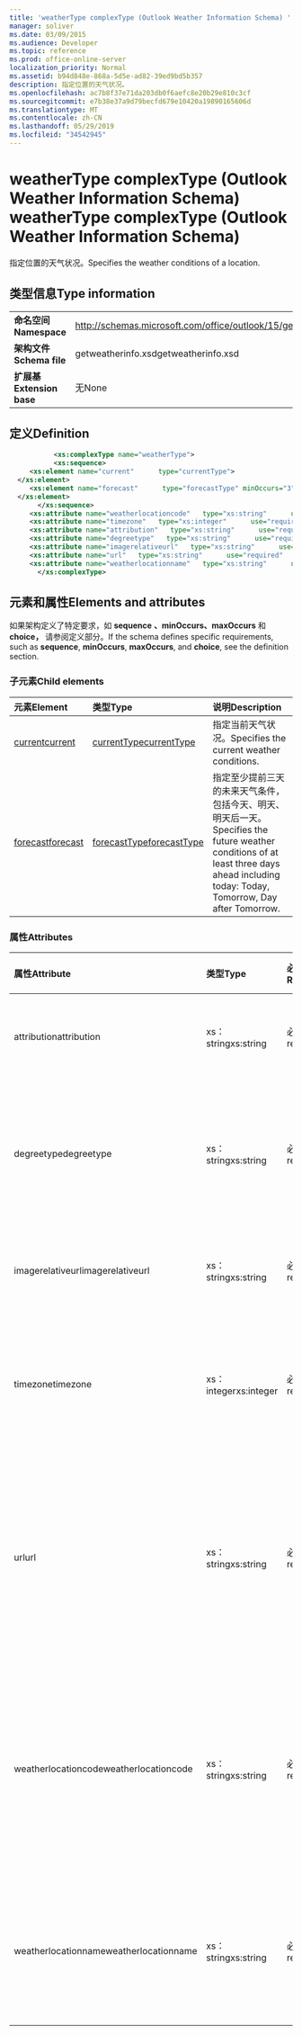 ```yaml
---
title: 'weatherType complexType (Outlook Weather Information Schema) '
manager: soliver
ms.date: 03/09/2015
ms.audience: Developer
ms.topic: reference
ms.prod: office-online-server
localization_priority: Normal
ms.assetid: b94d848e-868a-5d5e-ad82-39ed9bd5b357
description: 指定位置的天气状况。
ms.openlocfilehash: ac7b8f37e71da203db0f6aefc8e20b29e810c3cf
ms.sourcegitcommit: e7b38e37a9d79becfd679e10420a19890165606d
ms.translationtype: MT
ms.contentlocale: zh-CN
ms.lasthandoff: 05/29/2019
ms.locfileid: "34542945"
---
```

# <a name="weathertype-complextype-outlook-weather-information-schema"></a><span data-ttu-id="034e1-103">weatherType complexType (Outlook Weather Information Schema) </span><span class="sxs-lookup"><span data-stu-id="034e1-103">weatherType complexType (Outlook Weather Information Schema)</span></span>

<span data-ttu-id="034e1-104">指定位置的天气状况。</span><span class="sxs-lookup"><span data-stu-id="034e1-104">Specifies the weather conditions of a location.</span></span>
  
## <a name="type-information"></a><span data-ttu-id="034e1-105">类型信息</span><span class="sxs-lookup"><span data-stu-id="034e1-105">Type information</span></span>

|||
|:-----|:-----|
|<span data-ttu-id="034e1-106">**命名空间**</span><span class="sxs-lookup"><span data-stu-id="034e1-106">**Namespace**</span></span> <br/> |http://schemas.microsoft.com/office/outlook/15/getweatherinfo.xsd  <br/> |
|<span data-ttu-id="034e1-107">**架构文件**</span><span class="sxs-lookup"><span data-stu-id="034e1-107">**Schema file**</span></span> <br/> |<span data-ttu-id="034e1-108">getweatherinfo.xsd</span><span class="sxs-lookup"><span data-stu-id="034e1-108">getweatherinfo.xsd</span></span>  <br/> |
|<span data-ttu-id="034e1-109">**扩展基**</span><span class="sxs-lookup"><span data-stu-id="034e1-109">**Extension base**</span></span> <br/> |<span data-ttu-id="034e1-110">无</span><span class="sxs-lookup"><span data-stu-id="034e1-110">None</span></span>  <br/> |
   
## <a name="definition"></a><span data-ttu-id="034e1-111">定义</span><span class="sxs-lookup"><span data-stu-id="034e1-111">Definition</span></span>

```XML
           <xs:complexType name="weatherType">
           <xs:sequence>
     <xs:element name="current"      type="currentType">
  </xs:element>  
     <xs:element name="forecast"      type="forecastType" minOccurs="3"     maxOccurs="unbounded"    >
  </xs:element>  
       </xs:sequence>
     <xs:attribute name="weatherlocationcode"   type="xs:string"      use="required"     />
     <xs:attribute name="timezone"   type="xs:integer"      use="required"     />
     <xs:attribute name="attribution"   type="xs:string"      use="required"     />
     <xs:attribute name="degreetype"   type="xs:string"      use="required"     />
     <xs:attribute name="imagerelativeurl"   type="xs:string"      use="required"     />
     <xs:attribute name="url"   type="xs:string"      use="required"     />
     <xs:attribute name="weatherlocationname"   type="xs:string"      use="required"     />
       </xs:complexType>

```

## <a name="elements-and-attributes"></a><span data-ttu-id="034e1-112">元素和属性</span><span class="sxs-lookup"><span data-stu-id="034e1-112">Elements and attributes</span></span>

<span data-ttu-id="034e1-113">如果架构定义了特定要求，如 **sequence** **、minOccurs、maxOccurs** 和 **choice，** 请参阅定义部分。</span><span class="sxs-lookup"><span data-stu-id="034e1-113">If the schema defines specific requirements, such as **sequence**, **minOccurs**, **maxOccurs**, and **choice**, see the definition section.</span></span> 
  
### <a name="child-elements"></a><span data-ttu-id="034e1-114">子元素</span><span class="sxs-lookup"><span data-stu-id="034e1-114">Child elements</span></span>

|<span data-ttu-id="034e1-115">**元素**</span><span class="sxs-lookup"><span data-stu-id="034e1-115">**Element**</span></span>|<span data-ttu-id="034e1-116">**类型**</span><span class="sxs-lookup"><span data-stu-id="034e1-116">**Type**</span></span>|<span data-ttu-id="034e1-117">**说明**</span><span class="sxs-lookup"><span data-stu-id="034e1-117">**Description**</span></span>|
|:-----|:-----|:-----|
|[<span data-ttu-id="034e1-118">current</span><span class="sxs-lookup"><span data-stu-id="034e1-118">current</span></span>](current-element-weathertype-complextypeoutlook-weather-information-schema.md) <br/> |[<span data-ttu-id="034e1-119">currentType</span><span class="sxs-lookup"><span data-stu-id="034e1-119">currentType</span></span>](currenttype-complextype-outlook-weather-information-schema.md) <br/> |<span data-ttu-id="034e1-120">指定当前天气状况。</span><span class="sxs-lookup"><span data-stu-id="034e1-120">Specifies the current weather conditions.</span></span>  <br/> |
|[<span data-ttu-id="034e1-121">forecast</span><span class="sxs-lookup"><span data-stu-id="034e1-121">forecast</span></span>](forecast-element-weathertype-complextypeoutlook-weather-information-schema.md) <br/> |[<span data-ttu-id="034e1-122">forecastType</span><span class="sxs-lookup"><span data-stu-id="034e1-122">forecastType</span></span>](forecasttype-complextype-outlook-weather-information-schema.md) <br/> |<span data-ttu-id="034e1-123">指定至少提前三天的未来天气条件，包括今天、明天、明天后一天。</span><span class="sxs-lookup"><span data-stu-id="034e1-123">Specifies the future weather conditions of at least three days ahead including today: Today, Tomorrow, Day after Tomorrow.</span></span>  <br/> |
   
### <a name="attributes"></a><span data-ttu-id="034e1-124">属性</span><span class="sxs-lookup"><span data-stu-id="034e1-124">Attributes</span></span>

|<span data-ttu-id="034e1-125">**属性**</span><span class="sxs-lookup"><span data-stu-id="034e1-125">**Attribute**</span></span>|<span data-ttu-id="034e1-126">**类型**</span><span class="sxs-lookup"><span data-stu-id="034e1-126">**Type**</span></span>|<span data-ttu-id="034e1-127">**必需**</span><span class="sxs-lookup"><span data-stu-id="034e1-127">**Required**</span></span>|<span data-ttu-id="034e1-128">**描述**</span><span class="sxs-lookup"><span data-stu-id="034e1-128">**Description**</span></span>|<span data-ttu-id="034e1-129">**可能的值**</span><span class="sxs-lookup"><span data-stu-id="034e1-129">**Possible values**</span></span>|
|:-----|:-----|:-----|:-----|:-----|
|<span data-ttu-id="034e1-130">attribution</span><span class="sxs-lookup"><span data-stu-id="034e1-130">attribution</span></span>  <br/> |<span data-ttu-id="034e1-131">xs：string</span><span class="sxs-lookup"><span data-stu-id="034e1-131">xs:string</span></span>  <br/> |<span data-ttu-id="034e1-132">必需</span><span class="sxs-lookup"><span data-stu-id="034e1-132">required</span></span>  <br/> |<span data-ttu-id="034e1-133">指定天气信息的来源。</span><span class="sxs-lookup"><span data-stu-id="034e1-133">Specifies the source of the weather information.</span></span>  <br/> |<span data-ttu-id="034e1-134">xs：string 类型的值</span><span class="sxs-lookup"><span data-stu-id="034e1-134">A value of the type xs:string</span></span>  <br/> |
|<span data-ttu-id="034e1-135">degreetype</span><span class="sxs-lookup"><span data-stu-id="034e1-135">degreetype</span></span>  <br/> |<span data-ttu-id="034e1-136">xs：string</span><span class="sxs-lookup"><span data-stu-id="034e1-136">xs:string</span></span>  <br/> |<span data-ttu-id="034e1-137">必需</span><span class="sxs-lookup"><span data-stu-id="034e1-137">required</span></span>  <br/> |<span data-ttu-id="034e1-138">指定位置温度的单位，例如，摄氏度。</span><span class="sxs-lookup"><span data-stu-id="034e1-138">Specifies the unit for the temperature of the location for example, Celsius.</span></span>  <br/> |<span data-ttu-id="034e1-139">C、F</span><span class="sxs-lookup"><span data-stu-id="034e1-139">C, F</span></span>  <br/> |
|<span data-ttu-id="034e1-140">imagerelativeurl</span><span class="sxs-lookup"><span data-stu-id="034e1-140">imagerelativeurl</span></span>  <br/> |<span data-ttu-id="034e1-141">xs：string</span><span class="sxs-lookup"><span data-stu-id="034e1-141">xs:string</span></span>  <br/> |<span data-ttu-id="034e1-142">必需</span><span class="sxs-lookup"><span data-stu-id="034e1-142">required</span></span>  <br/> |<span data-ttu-id="034e1-143">指定位置的图像 URL。</span><span class="sxs-lookup"><span data-stu-id="034e1-143">Specifies the URL of the image for the location.</span></span>  <br/> |<span data-ttu-id="034e1-144">xs：string 类型的值</span><span class="sxs-lookup"><span data-stu-id="034e1-144">A value of the type xs:string</span></span>  <br/> |
|<span data-ttu-id="034e1-145">timezone</span><span class="sxs-lookup"><span data-stu-id="034e1-145">timezone</span></span>  <br/> |<span data-ttu-id="034e1-146">xs：integer</span><span class="sxs-lookup"><span data-stu-id="034e1-146">xs:integer</span></span>  <br/> |<span data-ttu-id="034e1-147">必需</span><span class="sxs-lookup"><span data-stu-id="034e1-147">required</span></span>  <br/> |<span data-ttu-id="034e1-148">指定 GMT 偏移量。</span><span class="sxs-lookup"><span data-stu-id="034e1-148">Specifies the GMT offset.</span></span>  <br/> |<span data-ttu-id="034e1-149">介于 -11 和 12（含这两个值）之间的值</span><span class="sxs-lookup"><span data-stu-id="034e1-149">A value between -11 and 12 inclusive</span></span>  <br/> |
|<span data-ttu-id="034e1-150">url</span><span class="sxs-lookup"><span data-stu-id="034e1-150">url</span></span>  <br/> |<span data-ttu-id="034e1-151">xs：string</span><span class="sxs-lookup"><span data-stu-id="034e1-151">xs:string</span></span>  <br/> |<span data-ttu-id="034e1-152">必需</span><span class="sxs-lookup"><span data-stu-id="034e1-152">required</span></span>  <br/> |<span data-ttu-id="034e1-153">指定包含指定位置的天气信息的天气服务网页的 URL。</span><span class="sxs-lookup"><span data-stu-id="034e1-153">Specifies the URL for the web page of the weather service that contains weather information for the specified location.</span></span>  <br/> |<span data-ttu-id="034e1-154">xs：string 类型的值</span><span class="sxs-lookup"><span data-stu-id="034e1-154">A value of the type xs:string</span></span>  <br/> |
|<span data-ttu-id="034e1-155">weatherlocationcode</span><span class="sxs-lookup"><span data-stu-id="034e1-155">weatherlocationcode</span></span>  <br/> |<span data-ttu-id="034e1-156">xs：string</span><span class="sxs-lookup"><span data-stu-id="034e1-156">xs:string</span></span>  <br/> |<span data-ttu-id="034e1-157">必需</span><span class="sxs-lookup"><span data-stu-id="034e1-157">required</span></span>  <br/> |<span data-ttu-id="034e1-158">指定与用于区分多个同名位置的位置关联的代码。</span><span class="sxs-lookup"><span data-stu-id="034e1-158">Specifies the code that is associated with the location used to distinguish multiple location that have the same name.</span></span>  <br/> |<span data-ttu-id="034e1-159">xs：string 类型的值</span><span class="sxs-lookup"><span data-stu-id="034e1-159">A value of the type xs:string</span></span>  <br/> |
|<span data-ttu-id="034e1-160">weatherlocationname</span><span class="sxs-lookup"><span data-stu-id="034e1-160">weatherlocationname</span></span>  <br/> |<span data-ttu-id="034e1-161">xs：string</span><span class="sxs-lookup"><span data-stu-id="034e1-161">xs:string</span></span>  <br/> |<span data-ttu-id="034e1-162">必需</span><span class="sxs-lookup"><span data-stu-id="034e1-162">required</span></span>  <br/> |<span data-ttu-id="034e1-163">指定下拉列表控件中显示的位置的名称。</span><span class="sxs-lookup"><span data-stu-id="034e1-163">Specifies the name of the location that appears in the drop-down control.</span></span>  <br/> |<span data-ttu-id="034e1-164">xs：string 类型的值</span><span class="sxs-lookup"><span data-stu-id="034e1-164">A value of the type xs:string</span></span>  <br/> |
   

